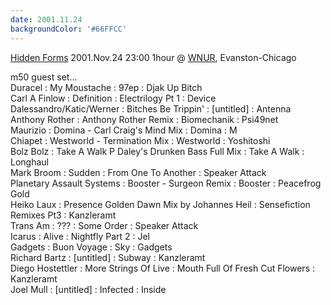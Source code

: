 ```yaml
---
date: 2001.11.24
backgroundColor: '#66FFCC'
---
```


[Hidden Forms](http://industrial.wnur.org/) 2001.Nov.24 23:00 1hour @ [WNUR](http://www.wnur.org/), Evanston-Chicago


m50 guest set...  
Duracel : My Moustache : 97ep : Djak Up Bitch  
Carl A Finlow : Definition : Electrilogy Pt 1 : Device  
Dalessandro/Katic/Werner : Bitches Be Trippin' : \[untitled\] : Antenna  
Anthony Rother : Anthony Rother Remix : Biomechanik : Psi49net  
Maurizio : Domina - Carl Craig's Mind Mix : Domina : M  
Chiapet : Westworld - Termination Mix : Westworld : Yoshitoshi  
Bolz Bolz : Take A Walk P Daley's Drunken Bass Full Mix : Take A Walk : Longhaul  
Mark Broom : Sudden : From One To Another : Speaker Attack  
Planetary Assault Systems : Booster - Surgeon Remix : Booster : Peacefrog Gold  
Heiko Laux : Presence Golden Dawn Mix by Johannes Heil : Sensefiction Remixes Pt3 : Kanzleramt  
Trans Am : ??? : Some Order : Speaker Attack  
Icarus : Alive : Nightfly Part 2 : Jel  
Gadgets : Buon Voyage : Sky : Gadgets  
Richard Bartz : \[untitled\] : Subway : Kanzleramt  
Diego Hostettler : More Strings Of Live : Mouth Full Of Fresh Cut Flowers : Kanzleramt  
Joel Mull : \[untitled\] : Infected : Inside